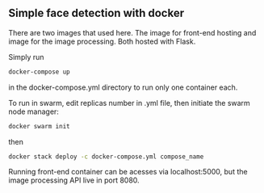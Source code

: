 ## Simple face detection with docker

There are two images that used here. The image for front-end hosting and image for the image processing. Both hosted with Flask.

Simply run 
```sh
docker-compose up
```
in the docker-compose.yml directory to run only one container each.

To run in swarm, edit replicas number in .yml file, then initiate the swarm node manager:
```sh
docker swarm init
```
then
```sh
docker stack deploy -c docker-compose.yml compose_name
```

Running front-end container can be acesses via localhost:5000, but the image processing API live in port 8080.


